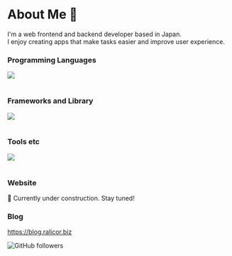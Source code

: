 # About Me 👋
I'm a web frontend and backend developer based in Japan.<br />
I enjoy creating apps that make tasks easier and improve user experience.


### Programming Languages

<img src="https://skillicons.dev/icons?i=html,css,scss,js,typescript,python" /> <br /><br />

### Frameworks and Library

<img src="https://skillicons.dev/icons?i=angular,react,next,vue,nuxt,fastapi,graphql,pytorch" /> <br /><br />

### Tools etc

<img src="https://skillicons.dev/icons?i=aws,azure,firebase,docker,githubactions,vscode,raspberrypi,linux,bash,figma,photoshop,illustrator,ae,sentry,jest,vite,vitest,npm,yarn,postman,notion,dynamodb,mysql,md,discord," /> <br /><br />


### Website
🚧 Currently under construction. Stay tuned!

### Blog
https://blog.ralicor.biz

![GitHub followers](https://img.shields.io/github/followers/tominaga-tora?label=Follow&style=social)
